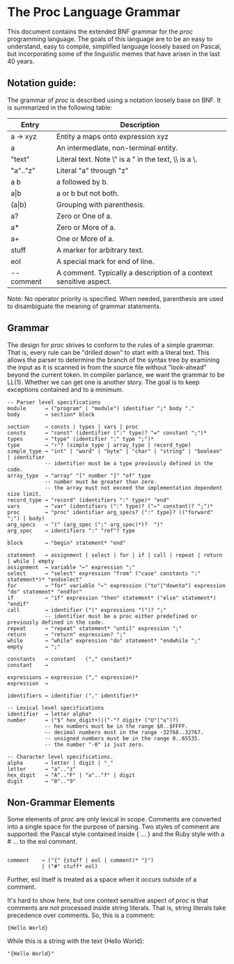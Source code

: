 # The Proc Language Grammar

This document contains the extended BNF grammar for the _proc_ programming
language. The goals of this language are to be an easy to understand,
easy to compile, simplified language loosely based on Pascal, but
incorporating some of the linguistic memes that have arisen in the last
40 years.

## Notation guide:

The grammar of *proc* is described using a notation loosely base on BNF. It
is summarized in the following table:

Entry        | Description
-------------|--------------
a &rarr; xyz | Entity a maps onto expression xyz
a            | An intermediate, non-terminal entity.
"text"       | Literal text. Note \\" is a " in the text, \\\\ is a \\.
"a".."z"     | Literal "a" through "z"
a b          | a followed by b.
a\|b         | a or b but not both.
(a\|b)       | Grouping with parenthesis.
a?           | Zero or One of a.
a\*          | Zero or More of a.
a\+          | One or More of a.
stuff        | A marker for arbitrary text.
eol          | A special mark for end of line.
-- comment   | A comment. Typically a description of a context sensitive aspect.

Note: No operator priority is specified. When needed, parenthesis are used to
disambiguate the meaning of grammar statements.

## Grammar

The design for _proc_ strives to conform to the rules of a simple grammar.
That is, every rule can be "drilled down" to start with a literal text.
This allows the parser to determine the branch of the syntax tree by
examining the input as it is scanned in from the source file without
"look-ahead" beyond the current token. In compiler parlance, we want the
grammar to be LL(1). Whether we can get one is another story. The goal
is to keep exceptions contained and to a minimum.

<pre><code>-- Parser level specifications
module      &rarr; ("program" | "module") identifier ";" body "."
body        &rarr; section* block

section     &rarr; consts | types | vars | proc
consts      &rarr; "const" (identifier (":" type)? "=" constant ";")*
types       &rarr; "type" (identifier ":" type ";")*
type        &rarr; "&uarr;"? (simple_type | array_type | record_type)
simple_type &rarr; "int" | "word" | "byte" | "char" | "string" | "boolean" | identifier
            -- identifier must be a type previously defined in the code.
array_type  &rarr; "array" "[" number "]" "of" type
            -- number must be greater than zero.
            -- the array must not exceed the implementation dependent size limit.
record_type &rarr; "record" (identifiers ":" type)* "end"
vars        &rarr; "var" (identifiers (":" type)? ("&larr;" constant)? ";")*
proc        &rarr; "proc" identifier arg_specs? (":" type}? (("forward" ";") | body)
arg_specs   &rarr; "(" (arg_spec (";" arg_spec)*)?  ")"
arg_spec    &rarr; identifiers ":" "ref"? type

block       &rarr; "begin" statement* "end"

statement   &rarr; assignment | select | for | if | call | repeat | return | while | empty
assignment  &rarr; variable "&larr;" expression ";"
select      &rarr; "select" expression "from" ("case" constants ":" statement*)* "endselect"
for         &rarr; "for" variable "&larr;" expression ("to"|"downto") expression "do" statement* "endfor"
if          &rarr; "if" expression "then" statement* ("else" statement*) "endif"
call        &rarr; identifier ("(" expressions ")")? ";"
            -- identifier must be a proc either predefined or previously defined in the code.
repeat      &rarr; "repeat" statement* "until" expression ";"
return      &rarr; "return" expression? ";"
while       &rarr; "while" expression "do" statement* "endwhile ";"
empty       &rarr; ";"

constants   &rarr; constant   ("," constant)*
constant    &rarr;

expressions &rarr; expression ("," expression)*
expression  &rarr;

identifiers &rarr; identifier ("," identifier)*

-- Lexical level specifications
identifier  &rarr; letter alpha*
number      &rarr; ("$" hex_digit+)|("-"? digit+ ("U"|"u")?)
            -- hex numbers must be in the range $0..$FFFF.
            -- decimal numbers must in the range -32768..32767.
            -- unsigned numbers must be in the range 0..65535.
            -- the number "-0" is just zero.

-- Character level specifications.
alpha       &rarr; letter | digit | "_"
letter      &rarr; "a".."z"
hex_digit   &rarr; "A".."F" | "a".."f" | digit
digit       &rarr; "0".."9"
</code></pre>

## Non-Grammar Elements

Some elements of *proc* are only lexical in scope. Comments are converted into
a single space for the purpose of parsing. Two styles of comment are
supported: the Pascal style contained inside { ... } and the Ruby style
with a # ... to the eol comment.

<pre><code>
comment    &rarr; ("{" {stuff | eol | comment)* "}")
           | ("#" stuff* eol)
</code></pre>

Further, eol itself is treated as a space when it occurs outside of a comment.

It's hard to show here, but one context sensitive aspect of *proc* is that
comments are not processed inside string literals. That is, string literals
take precedence over comments. So, this is a comment:

```
{Hello World}
```

While this is a string with the text {Hello World}:

```
"{Hello World}"
```
